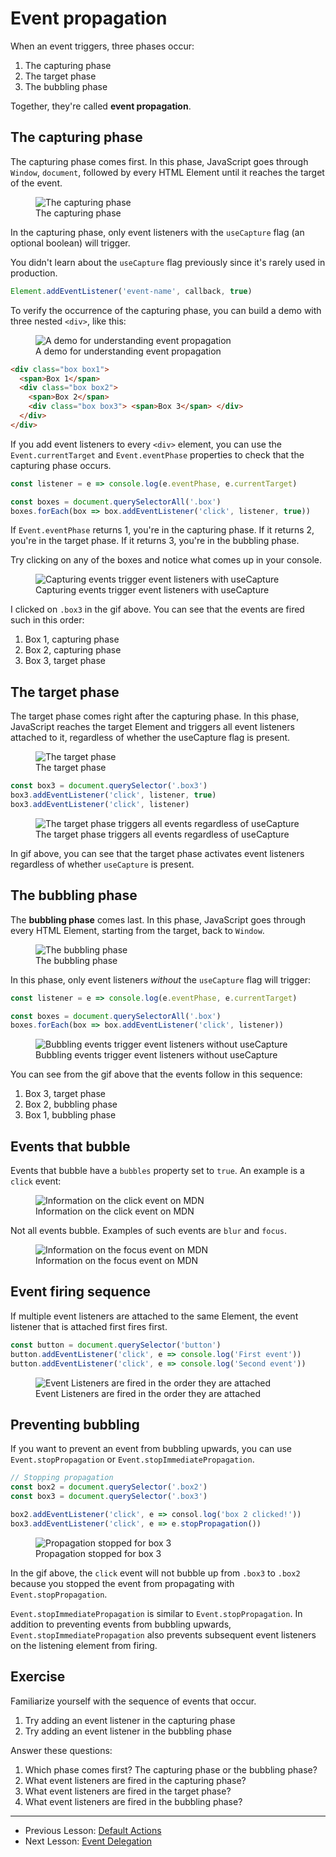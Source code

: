 # Event propagation

When an event triggers, three phases occur:

1. The capturing phase
2. The target phase
3. The bubbling phase

Together, they're called **event propagation**.

## The capturing phase

The capturing phase comes first. In this phase, JavaScript goes through `Window`, `document`, followed by every HTML Element until it reaches the target of the event.

<figure>
  <img src="../../images/events/propagation/capture.jpg" alt="The capturing phase">
  <figcaption>The capturing phase</figcaption>
</figure>

In the capturing phase, only event listeners with the `useCapture` flag (an optional boolean) will trigger.

You didn't learn about the `useCapture` flag previously since it's rarely used in production.

```js
Element.addEventListener('event-name', callback, true)
```

To verify the occurrence of the capturing phase, you can build a demo with three nested `<div>`, like this:

<figure>
  <img src="../../images/events/propagation/demo.png" alt="A demo for understanding event propagation">
  <figcaption>A demo for understanding event propagation</figcaption>
</figure>

```html
<div class="box box1">
  <span>Box 1</span>
  <div class="box box2">
    <span>Box 2</span>
    <div class="box box3"> <span>Box 3</span> </div>
  </div>
</div>
```

If you add event listeners to every `<div>` element, you can use the `Event.currentTarget` and `Event.eventPhase` properties to check that the capturing phase occurs.

```js
const listener = e => console.log(e.eventPhase, e.currentTarget)

const boxes = document.querySelectorAll('.box')
boxes.forEach(box => box.addEventListener('click', listener, true))
```

If `Event.eventPhase` returns 1, you're in the capturing phase. If it returns 2, you're in the target phase. If it returns 3, you're in the bubbling phase.

Try clicking on any of the boxes and notice what comes up in your console.

<figure>
  <img src="../../images/events/propagation/capture.gif" alt="Capturing events trigger event listeners with useCapture">
  <figcaption>Capturing events trigger event listeners with useCapture</figcaption>
</figure>

I clicked on `.box3` in the gif above. You can see that the events are fired such in this order:

1. Box 1, capturing phase
2. Box 2, capturing phase
3. Box 3, target phase

## The target phase

The target phase comes right after the capturing phase. In this phase, JavaScript reaches the target Element and triggers all event listeners attached to it, regardless of whether the useCapture flag is present.

<figure>
  <img src="../../images/events/propagation/target.jpg" alt="The target phase">
  <figcaption>The target phase</figcaption>
</figure>

```js
const box3 = document.querySelector('.box3')
box3.addEventListener('click', listener, true)
box3.addEventListener('click', listener)
```

<figure>
  <img src="../../images/events/propagation/target.gif" alt="The target phase triggers all events regardless of useCapture">
  <figcaption>The target phase triggers all events regardless of useCapture</figcaption>
</figure>

In gif above, you can see that the target phase activates event listeners regardless of whether `useCapture` is present.

## The bubbling phase

The **bubbling phase** comes last. In this phase, JavaScript goes through every HTML Element, starting from the target, back to `Window`.

<figure>
  <img src="../../images/events/propagation/bubble.jpg" alt="The bubbling phase">
  <figcaption>The bubbling phase</figcaption>
</figure>

In this phase, only event listeners *without* the `useCapture` flag will trigger:

```js
const listener = e => console.log(e.eventPhase, e.currentTarget)

const boxes = document.querySelectorAll('.box')
boxes.forEach(box => box.addEventListener('click', listener))
```

<figure>
  <img src="../../images/events/propagation/bubble.gif" alt="Bubbling events trigger event listeners without useCapture">
  <figcaption>Bubbling events trigger event listeners without useCapture</figcaption>
</figure>

You can see from the gif above that the events follow in this sequence:

1. Box 3, target phase
2. Box 2, bubbling phase
3. Box 1, bubbling phase

## Events that bubble

Events that bubble have a `bubbles` property set to `true`. An example is a `click` event:

<figure>
  <img src="../../images/events/propagation/click.png" alt="Information on the click event on MDN">
  <figcaption>Information on the click event on MDN</figcaption>
</figure>

Not all events bubble. Examples of such events are `blur` and `focus`.

<figure>
  <img src="../../images/events/propagation/focus.png" alt="Information on the focus event on MDN">
  <figcaption>Information on the focus event on MDN</figcaption>
</figure>

## Event firing sequence

If multiple event listeners are attached to the same Element, the event listener that is attached first fires first.

```js
const button = document.querySelector('button')
button.addEventListener('click', e => console.log('First event'))
button.addEventListener('click', e => console.log('Second event'))
```

<figure>
  <img src="../../images/events/propagation/sequence.gif" alt="Event Listeners are fired in the order they are attached">
  <figcaption>Event Listeners are fired in the order they are attached</figcaption>
</figure>

## Preventing bubbling

If you want to prevent an event from bubbling upwards, you can use `Event.stopPropagation` or `Event.stopImmediatePropagation`.

```js
// Stopping propagation
const box2 = document.querySelector('.box2')
const box3 = document.querySelector('.box3')

box2.addEventListener('click', e => consol.log('box 2 clicked!'))
box3.addEventListener('click', e => e.stopPropagation())
```

<figure>
  <img src="../../images/events/propagation/stop-prop-1.gif" alt="Propagation stopped for box 3">
  <figcaption>Propagation stopped for box 3</figcaption>
</figure>

In the gif above, the `click` event will not bubble up from `.box3` to `.box2` because you stopped the event from propagating with `Event.stopPropagation`.

`Event.stopImmediatePropagation` is similar to `Event.stopPropagation`. In addition to preventing events from bubbling upwards, `Event.stopImmediatePropagation` also prevents subsequent event listeners on the listening element from firing.

## Exercise

Familiarize yourself with the sequence of events that occur.

1. Try adding an event listener in the capturing phase
2. Try adding an event listener in the bubbling phase

Answer these questions:

1. Which phase comes first? The capturing phase or the bubbling phase?
2. What event listeners are fired in the capturing phase?
3. What event listeners are fired in the target phase?
4. What event listeners are fired in the bubbling phase?

---

- Previous Lesson: [Default Actions](04.default-actions.md)
- Next Lesson: [Event Delegation](06.event-delegation.md)